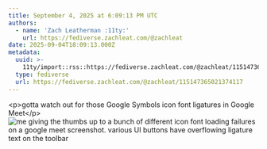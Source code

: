 ```yaml
---
title: September 4, 2025 at 6:09:13 PM UTC
authors:
  - name: 'Zach Leatherman :11ty:'
    url: https://fediverse.zachleat.com/@zachleat
date: 2025-09-04T18:09:13.000Z
metadata:
  uuid: >-
    11ty/import::rss::https://fediverse.zachleat.com/@zachleat/115147365021374117
  type: fediverse
  url: https://fediverse.zachleat.com/@zachleat/115147365021374117
---
```

\<p>gotta watch out for those Google Symbols icon font ligatures in Google Meet\</p> ![me giving the thumbs up to a bunch of different icon font loading failures on a google meet screenshot. various UI buttons have overflowing ligature text on the toolbar](/assets/6ff846372a3dbd0b-dXqxg1TQ0LlF.png)